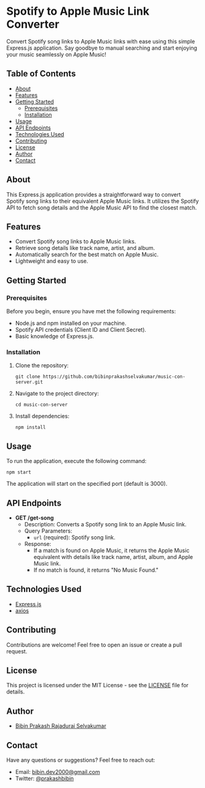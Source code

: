 # Spotify to Apple Music Link Converter

Convert Spotify song links to Apple Music links with ease using this simple Express.js application. Say goodbye to manual searching and start enjoying your music seamlessly on Apple Music!

## Table of Contents

- [About](#about)
- [Features](#features)
- [Getting Started](#getting-started)
  - [Prerequisites](#prerequisites)
  - [Installation](#installation)
- [Usage](#usage)
- [API Endpoints](#api-endpoints)
- [Technologies Used](#technologies-used)
- [Contributing](#contributing)
- [License](#license)
- [Author](#author)
- [Contact](#contact)

## About

This Express.js application provides a straightforward way to convert Spotify song links to their equivalent Apple Music links. It utilizes the Spotify API to fetch song details and the Apple Music API to find the closest match.

## Features

- Convert Spotify song links to Apple Music links.
- Retrieve song details like track name, artist, and album.
- Automatically search for the best match on Apple Music.
- Lightweight and easy to use.

## Getting Started

### Prerequisites

Before you begin, ensure you have met the following requirements:

- Node.js and npm installed on your machine.
- Spotify API credentials (Client ID and Client Secret).
- Basic knowledge of Express.js.

### Installation

1. Clone the repository:

   ```shell
   git clone https://github.com/bibinprakashselvakumar/music-con-server.git
   ```

2. Navigate to the project directory:

   ```shell
   cd music-con-server
   ```

3. Install dependencies:

   ```shell
   npm install
   ```

## Usage

To run the application, execute the following command:

```shell
npm start
```

The application will start on the specified port (default is 3000).

## API Endpoints

- **GET /get-song**
  - Description: Converts a Spotify song link to an Apple Music link.
  - Query Parameters:
    - `url` (required): Spotify song link.
  - Response:
    - If a match is found on Apple Music, it returns the Apple Music equivalent with details like track name, artist, album, and Apple Music link.
    - If no match is found, it returns "No Music Found."

## Technologies Used

- [Express.js](https://expressjs.com/)
- [axios](https://axios-http.com/)

## Contributing

Contributions are welcome! Feel free to open an issue or create a pull request.

## License

This project is licensed under the MIT License - see the [LICENSE](LICENSE) file for details.

## Author

- [Bibin Prakash Rajadurai Selvakumar](https://github.com/bibinprakashselvakumar)

## Contact

Have any questions or suggestions? Feel free to reach out:

- Email: bibin.dev2000@gmail.com
- Twitter: [@prakashbibin](https://twitter.com/prakashbibin)
